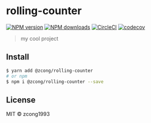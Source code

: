 # rolling-counter

[![NPM version](https://img.shields.io/npm/v/@zcong/rolling-counter.svg?style=flat)](https://npmjs.com/package/@zcong/rolling-counter) [![NPM downloads](https://img.shields.io/npm/dm/@zcong/rolling-counter.svg?style=flat)](https://npmjs.com/package/@zcong/rolling-counter) [![CircleCI](https://circleci.com/gh/zcong1993/rolling-counter/tree/master.svg?style=shield)](https://circleci.com/gh/zcong1993/rolling-counter/tree/master) [![codecov](https://codecov.io/gh/zcong1993/rolling-counter/branch/master/graph/badge.svg)](https://codecov.io/gh/zcong1993/rolling-counter)

> my cool project

## Install

```bash
$ yarn add @zcong/rolling-counter
# or npm
$ npm i @zcong/rolling-counter --save
```

## License

MIT &copy; zcong1993
